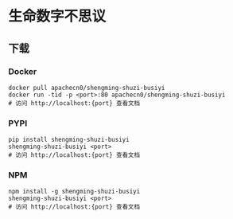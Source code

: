 # 生命数字不思议

## 下载

### Docker

```
docker pull apachecn0/shengming-shuzi-busiyi
docker run -tid -p <port>:80 apachecn0/shengming-shuzi-busiyi
# 访问 http://localhost:{port} 查看文档
```

### PYPI

```
pip install shengming-shuzi-busiyi
shengming-shuzi-busiyi <port>
# 访问 http://localhost:{port} 查看文档
```

### NPM

```
npm install -g shengming-shuzi-busiyi
shengming-shuzi-busiyi <port>
# 访问 http://localhost:{port} 查看文档
```